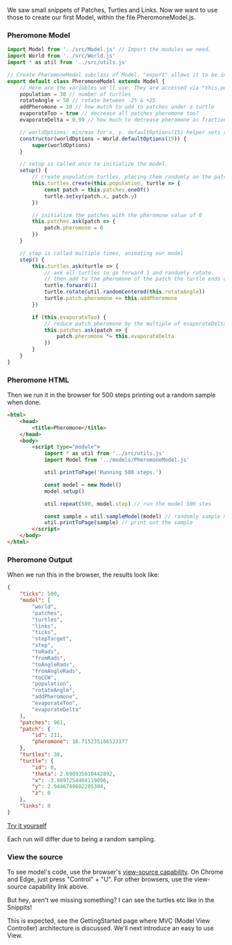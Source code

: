 <!-- # Model -->

We saw small snippets of Patches, Turtles and Links. Now we want to use those
to create our first Model, within the file PheromoneModel.js.

### Pheromone Model

```javascript
import Model from '../src/Model.js' // Import the modules we need.
import World from '../src/World.js'
import * as util from '../src/utils.js'

// Create PheromoneModel subclass of Model. "export" allows it to be imported elsewhere
export default class PheromoneModel extends Model {
    // Here are the variables we'll use. They are accessed via "this.population" etc.
    population = 30 // number of turtles
    rotateAngle = 50 // rotate between -25 & +25
    addPheromone = 10 // how mutch to add to patches under a turtle
    evaporateToo = true // decrease all patches pheromone too?
    evaporateDelta = 0.99 // how much to decrease pheromone as fraction

    // worldOptions: min/max for x, y. defaultOptions(15) helper sets x, y between -15 to +15
    constructor(worldDptions = World.defaultOptions(15)) {
        super(worldDptions)
    }

    // setup is called once to initialize the model.
    setup() {
        // create population turtles, placing them randomly on the patches
        this.turtles.create(this.population, turtle => {
            const patch = this.patches.oneOf()
            turtle.setxy(patch.x, patch.y)
        })

        // initialize the patches with the pheromone value of 0
        this.patches.ask(patch => {
            patch.pheromone = 0
        })
    }

    // step is called multiple times, animating our model
    step() {
        this.turtles.ask(turtle => {
            // ask all turtles to go forward 1 and randomly rotate.
            // then add to the pheromone of the patch the turtle ends on.
            turtle.forward(1)
            turtle.rotate(util.randomCentered(this.rotateAngle))
            turtle.patch.pheromone += this.addPheromone
        })

        if (this.evaporateToo) {
            // reduce patch.pheromone by the multiple of evaporateDelta
            this.patches.ask(patch => {
                patch.pheromone *= this.evaporateDelta
            })
        }
    }
}
```

### Pheromone HTML

Then we run it in the browser for 500 steps printing out a
random sample when done.

```html
<html>
    <head>
        <title>Pheromone</title>
    </head>
    <body>
        <script type="module">
            import * as util from '../src/utils.js'
            import Model from '../models/PheromoneModel.js'

            util.printToPage('Running 500 steps.')

            const model = new Model()
            model.setup()

            util.repeat(500, model.step) // run the model 500 stes

            const sample = util.sampleModel(model) // randomly sample model
            util.printToPage(sample) // print out the sample
        </script>
    </body>
</html>
```

### Pheromone Output

When we run this in the browser, the results look like:

```json
{
    "ticks": 500,
    "model": [
        "world",
        "patches",
        "turtles",
        "links",
        "ticks",
        "stepTarget",
        "step",
        "toRads",
        "fromRads",
        "toAngleRads",
        "fromAngleRads",
        "toCCW",
        "population",
        "rotateAngle",
        "addPheromone",
        "evaporateToo",
        "evaporateDelta"
    ],
    "patches": 961,
    "patch": {
        "id": 211,
        "pheromone": 16.715235186523177
    },
    "turtles": 30,
    "turtle": {
        "id": 0,
        "theta": 2.690935810442892,
        "x": -3.9897254404119096,
        "y": 2.9446740602205304,
        "z": 0
    },
    "links": 0
}
```

[Try it yourself](https://code.agentscript.org/views1/pheromone.html)

Each run will differ due to being a random sampling.

### View the source

To see model's code, use the browser's [view-source capability](https://www.computerhope.com/issues/ch000746.htm). On Chrome and Edge, just press "Control" + "U". For other browsers, use the view-source capability link above.

But hey, aren't we missing something? I can see the turtles etc like in the Snippits!

This is expected, see the GettingStarted page where MVC (Model View Controller)
architecture is discussed. We'll next introduce an easy to use View.

<!-- [Foo](#pheromone-output)

[Bar](./GettingStarted.md) -->
